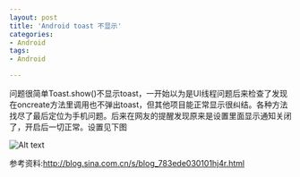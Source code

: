 ```yaml
---
layout: post
title: 'Android toast 不显示'
categories:
- Android
tags:
- Android

---
```

问题很简单Toast.show()不显示toast，一开始以为是UI线程问题后来检查了发现在oncreate方法里调用也不弹出toast，但其他项目能正常显示很纠结。各种方法找尽了最后定位为手机问题。后来在网友的提醒发现原来是设置里面显示通知关闭了，开启后一切正常。设置见下图

![Alt text](http://xjliao.qiniudn.com/img/toast_no_show.png)

 参考资料:<http://blog.sina.com.cn/s/blog_783ede030101hj4r.html>